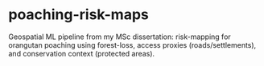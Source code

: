 # poaching-risk-maps
Geospatial ML pipeline from my MSc dissertation: risk-mapping for orangutan poaching using forest-loss, access proxies (roads/settlements), and conservation context (protected areas).
